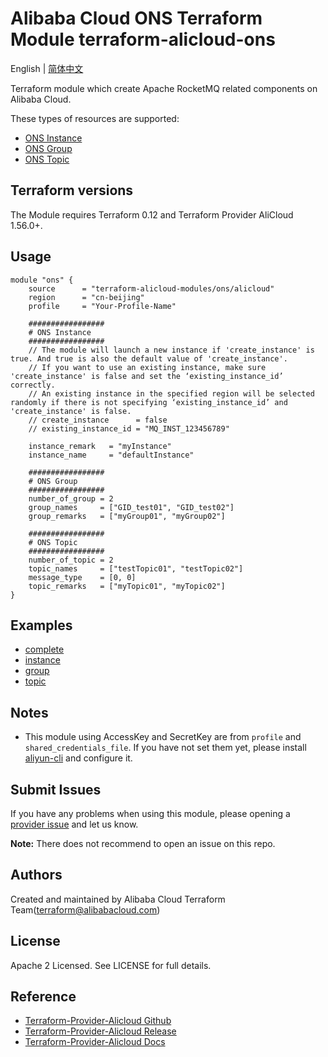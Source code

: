 Alibaba Cloud ONS Terraform Module
terraform-alicloud-ons
=====================================================================

English | [简体中文](https://github.com/terraform-alicloud-modules/terraform-alicloud-ons/blob/master/README-CN.md)

Terraform module which create Apache RocketMQ related components on Alibaba Cloud.

These types of resources are supported:

* [ONS Instance](https://www.terraform.io/docs/providers/alicloud/r/ons_instance.html)
* [ONS Group](https://www.terraform.io/docs/providers/alicloud/r/ons_group.html)
* [ONS Topic](https://www.terraform.io/docs/providers/alicloud/r/ons_topic.html)


## Terraform versions

The Module requires Terraform 0.12 and Terraform Provider AliCloud 1.56.0+.

## Usage

```hcl
module "ons" {
    source      = "terraform-alicloud-modules/ons/alicloud"
    region      = "cn-beijing"
    profile     = "Your-Profile-Name"
    
    #################
    # ONS Instance
    #################
    // The module will launch a new instance if 'create_instance' is true. And true is also the default value of 'create_instance'.
    // If you want to use an existing instance, make sure 'create_instance' is false and set the ‘existing_instance_id’ correctly.
    // An existing instance in the specified region will be selected randomly if there is not specifying ‘existing_instance_id’ and 'create_instance' is false.
    // create_instance      = false
    // existing_instance_id = "MQ_INST_123456789"

    instance_remark   = "myInstance"
    instance_name     = "defaultInstance"

    #################
    # ONS Group
    #################
    number_of_group = 2
    group_names     = ["GID_test01", "GID_test02"]
    group_remarks   = ["myGroup01", "myGroup02"]

    #################
    # ONS Topic
    #################
    number_of_topic = 2
    topic_names     = ["testTopic01", "testTopic02"]
    message_type    = [0, 0]
    topic_remarks   = ["myTopic01", "myTopic02"]
}

```

## Examples

* [complete](https://github.com/terraform-alicloud-modules/terraform-alicloud-ons/tree/master/examples/complete)
* [instance](https://github.com/terraform-alicloud-modules/terraform-alicloud-ons/tree/master/examples/instance)
* [group](https://github.com/terraform-alicloud-modules/terraform-alicloud-ons/tree/master/examples/group)
* [topic](https://github.com/terraform-alicloud-modules/terraform-alicloud-ons/tree/master/examples/topic)


## Notes

* This module using AccessKey and SecretKey are from `profile` and `shared_credentials_file`.
If you have not set them yet, please install [aliyun-cli](https://github.com/aliyun/aliyun-cli#installation) and configure it.

Submit Issues
-------------
If you have any problems when using this module, please opening a [provider issue](https://github.com/terraform-providers/terraform-provider-alicloud/issues/new) and let us know.

**Note:** There does not recommend to open an issue on this repo.

Authors
-------
Created and maintained by Alibaba Cloud Terraform Team(terraform@alibabacloud.com)

License
----
Apache 2 Licensed. See LICENSE for full details.

Reference
---------
* [Terraform-Provider-Alicloud Github](https://github.com/terraform-providers/terraform-provider-alicloud)
* [Terraform-Provider-Alicloud Release](https://releases.hashicorp.com/terraform-provider-alicloud/)
* [Terraform-Provider-Alicloud Docs](https://www.terraform.io/docs/providers/alicloud/index.html)

